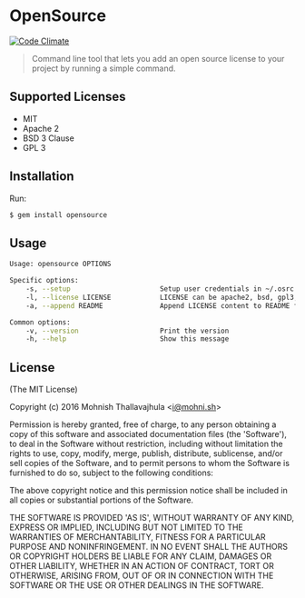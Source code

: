 # OpenSource

[![Code Climate](https://codeclimate.com/github/mohnish/opensource/badges/gpa.svg)](https://codeclimate.com/github/mohnish/opensource)

> Command line tool that lets you add an open source license to your project by running a simple command.

## Supported Licenses

- MIT
- Apache 2
- BSD 3 Clause
- GPL 3

## Installation

Run:

```bash
$ gem install opensource
```

## Usage

```bash
Usage: opensource OPTIONS

Specific options:
    -s, --setup                      Setup user credentials in ~/.osrc file
    -l, --license LICENSE            LICENSE can be apache2, bsd, gpl3, mit
    -a, --append README              Append LICENSE content to README file

Common options:
    -v, --version                    Print the version
    -h, --help                       Show this message
```

## License

(The MIT License)

Copyright (c) 2016 Mohnish Thallavajhula &lt;i@mohni.sh&gt;

Permission is hereby granted, free of charge, to any person obtaining
a copy of this software and associated documentation files (the
'Software'), to deal in the Software without restriction, including
without limitation the rights to use, copy, modify, merge, publish,
distribute, sublicense, and/or sell copies of the Software, and to
permit persons to whom the Software is furnished to do so, subject to
the following conditions:

The above copyright notice and this permission notice shall be
included in all copies or substantial portions of the Software.

THE SOFTWARE IS PROVIDED 'AS IS', WITHOUT WARRANTY OF ANY KIND,
EXPRESS OR IMPLIED, INCLUDING BUT NOT LIMITED TO THE WARRANTIES OF
MERCHANTABILITY, FITNESS FOR A PARTICULAR PURPOSE AND NONINFRINGEMENT.
IN NO EVENT SHALL THE AUTHORS OR COPYRIGHT HOLDERS BE LIABLE FOR ANY
CLAIM, DAMAGES OR OTHER LIABILITY, WHETHER IN AN ACTION OF CONTRACT,
TORT OR OTHERWISE, ARISING FROM, OUT OF OR IN CONNECTION WITH THE
SOFTWARE OR THE USE OR OTHER DEALINGS IN THE SOFTWARE.
